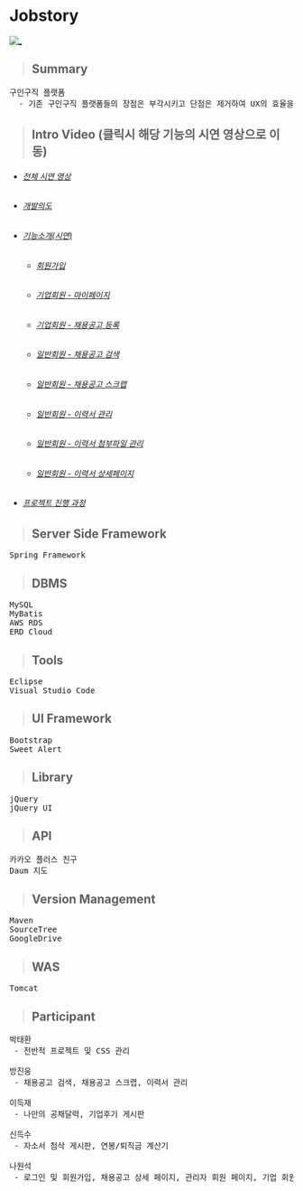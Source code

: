 # Jobstory

[![_](https://user-images.githubusercontent.com/43169472/50580182-eca6a580-0e8e-11e9-8f71-529abe5099d8.PNG)](https://www.youtube.com/watch?v=1LxRe6rdy_c&t=1s)


> ## Summary
<pre>
구인구직 플랫폼
  - 기존 구인구직 플랫폼들의 장점은 부각시키고 단점은 제거하여 UX의 효율을 제고
</pre>

> ## Intro Video (클릭시 해당 기능의 시연 영상으로 이동)
* ###### [전체 시연 영상](https://www.youtube.com/watch?v=1LxRe6rdy_c&t=1s)
* ###### [개발의도](https://www.youtube.com/watch?v=1LxRe6rdy_c&t=29s)
* ###### [기능소개(시연)](https://www.youtube.com/watch?v=1LxRe6rdy_c&t=130s)
  * ###### [회원가입](https://www.youtube.com/watch?v=1LxRe6rdy_c&t=132s)
  * ###### [기업회원 - 마이페이지](https://www.youtube.com/watch?v=1LxRe6rdy_c&t=180s)
  * ###### [기업회원 - 채용공고 등록](https://www.youtube.com/watch?v=1LxRe6rdy_c&t=194s)
  * ###### [일반회원 - 채용공고 검색](https://www.youtube.com/watch?v=1LxRe6rdy_c&t=232s)
  * ###### [일반회원 - 채용공고 스크랩](https://www.youtube.com/watch?v=1LxRe6rdy_c&t=257s)
  * ###### [일반회원 - 이력서 관리](https://www.youtube.com/watch?v=1LxRe6rdy_c&t=301s)
  * ###### [일반회원 - 이력서 첨부파일 관리](https://www.youtube.com/watch?v=1LxRe6rdy_c&t=301s)
  * ###### [일반회원 - 이력서 상세페이지](https://www.youtube.com/watch?v=1LxRe6rdy_c&t=501s)
* ###### [프로젝트 진행 과정](https://www.youtube.com/watch?v=1LxRe6rdy_c&t=750s)

> ## Server Side Framework
<pre>
Spring Framework
</pre>

> ## DBMS
<pre>
MySQL
MyBatis 
AWS RDS
ERD Cloud
</pre>  

> ## Tools
<pre>
Eclipse
Visual Studio Code
</pre>

> ## UI Framework
<pre>
Bootstrap
Sweet Alert
</pre>

> ## Library
<pre>
jQuery
jQuery UI
</pre>

> ## API
<pre>
카카오 플러스 친구
Daum 지도
</pre>

> ## Version Management
<pre>
Maven
SourceTree
GoogleDrive
</pre>

> ## WAS
<pre>
Tomcat
</pre>

> ## Participant
<pre>
박태환
 - 전반적 프로젝트 및 CSS 관리
  
방진웅
 - 채용공고 검색, 채용공고 스크랩, 이력서 관리
  
이득재
 - 나만의 공채달력, 기업후기 게시판
  
신득수
 - 자소서 첨삭 게시판, 연봉/퇴직금 계산기
  
나원석
 - 로그인 및 회원가입, 채용공고 상세 페이지, 관리자 회원 페이지, 기업 회원 페이지
</pre>




